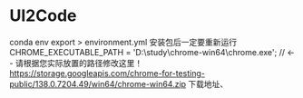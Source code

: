 # UI2Code


conda env export > environment.yml 安装包后一定要重新运行
CHROME_EXECUTABLE_PATH = 'D:\\study\\chrome-win64\\chrome.exe'; // <-- 请根据您实际放置的路径修改这里！
https://storage.googleapis.com/chrome-for-testing-public/138.0.7204.49/win64/chrome-win64.zip  下载地址、